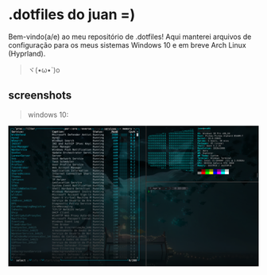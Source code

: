 # .dotfiles do juan =)
Bem-vindo(a/e) ao meu repositório de .dotfiles! Aqui manterei arquivos de configuração para os meus sistemas Windows 10 e em breve Arch Linux (Hyprland).
>ヾ(•ω•`)o

## screenshots
> windows 10:

![screenshot](.screenshots/screenshot.png)
